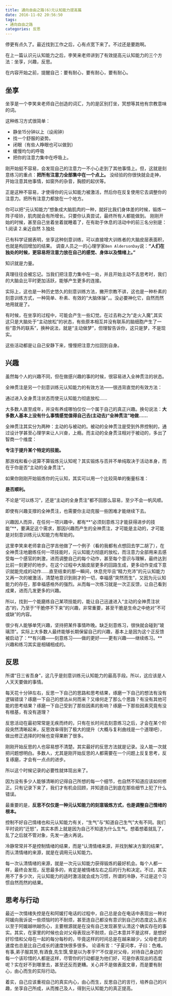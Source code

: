 ```yaml
---
title: 通向自由之路(6)元认知能力提高篇
date: 2016-11-02 20:56:50
tags: 
- 通向自由之路
categories: 反思
---
```

停更有点久了。最近找到工作之后，心有点宽下来了。不过还是要跑啊。

在上一篇认识元认知能力之后，李笑来老师讲到了有效提高元认知能力的三个方法：坐享，兴趣，反思。

在内容开始之前，提醒自己：要有耐心，要有耐心，要有耐心。
<!-- more -->
## 坐享

坐享是一个李笑来老师自己创造的词汇，为的是区别打坐，冥想等其他有宗教意味的词。

这种练习方式很简单：
* 静坐15分钟以上（设闹钟）
* 找一个舒服的姿势。
* 闭眼（有些人睁眼也可以做到）
* 缓慢均匀的呼吸
* 把你的注意力集中在呼吸上。

刚开始挺不容易，会发现自己的注意力一不小心走到了其他事情上。但，这就是刻意练习的重点：**把所有注意力全部集中在一个点上。**
没经验的你很快就会走神，开始注意其他事情，如窗外的杂音，胸腔的起伏等。

正是这种不容易，才使得你的元认知能力被激活，然后你在反复使用它去调整你的注意力。把所有注意力都放在一个地方。

你可以把“元认知能力”想象成大脑肌肉的一种，就好比我们身体差的时候，锻炼一阵子哑铃，肌肉就会有所增长。只要你认真尝试，最终所有人都能做到。
刚刚开始的时候，甚至自己坐着坐着就睡着了，在有助于休息的活动中的前三名分别是：
1.阅读 
2.亲近自然 
3.独处

已有科学证据表明，坐享这种刻意训练，可以直接增大训练者的大脑皮层表面积，也就是构回增加的结果。
调查人员之一的心理学家`Ben AldersonDay`说：**“人们在独处的时候，更容易将注意力放在自己的感觉、身体以及情绪上。”**

知识就是力量。

真理往往会被忘记。当我们把注意力集中在一处，并且开始主动不去思考时，我们的大脑会比平时更加活跃，能够产生更多的连接。

实际上，这也是一种历史悠久的刻意训练方法，撇开宗教不讲，这也是一种朴素的刻意训练方式，一种简单、朴素、有效的“大脑体操”，。没必要神化它，自然而然地用就是了。

有时候，在坐享的过程中，可能会产生一些幻觉。在过去称之为“走火入魔”,其实这只是大脑处于“主动放松”的状态，有些原本相互并没有联系的脑细胞产生了一些“意外的联系”，换种说法，就是“主动做梦”，但理智告诉你，这只是梦，不是现实。

这些活动都是让自己安静下来，慢慢把注意力拉回到自身。


## 兴趣
虽然每个人的兴趣不同，但在做感兴趣的事的时候，很容易进入全神贯注的状态。

全神贯注是另一个刻意训练元认知能力的有效方法——很违背直觉的有效方法：

通过进入全身贯注状态而使元认知能力彻底放松......

大多数人直至成年，并没有养成哪怕仅仅一个属于自己的真正兴趣。换句说法：**大多数人基本上没有什么事情感觉值得自己去(主动去)“全神贯注”地做......**

全神贯注其实分为两种：主动的与被动的。被动的全神贯注是受到外界控制的，通过设计学甚至心理学来让人兴奋，上瘾。而主动的全身贯注相对于被动的，多出了智商一个维度：

**专注于提升某个特定的技能。**

那游戏和看小说算不算锻炼元认知呢？其实锻炼与否并不单纯取决于活动本身，而在于你是否“主动的全身贯注”。

如果你刚刚开始锻炼你的元认知，其实可以用一个比较简单的衡量标准：

**是否顺利。**

不论是“可以练习”，还是“主动的全身贯注”都不回那么容易，至少不会一帆风顺。

即使有兴趣支撑的全神贯注，也需要你主动克服一些困难才能继续下去。

兴趣因人而异，在任何一项兴趣中，都有**“必须刻意练习才能获得进步的技能”**，要满足这个需求，那因兴趣而产生的全神贯注，才可能是主动的，才可能是对刻意训练元认知能力有帮助的。

这里李笑来老师拿自己学吉他做了一个例子（看的我都有点想回去学二胡了），在全神贯注地磨练任何一项技能时，元认知能力彻底的放松，而注意力全部用来去感受每一个感官的刺激，进而调整自己的每个动作，甚至每个意识与理解，最终达到比前一刻更好的地步。在这个过程中大脑皮层更多的回路生成，更多动作变成下意识就能完成的动作......直至结束的那一瞬间，休息完毕且“精力充沛”的元认知能力又再一次的被激活，清楚地意识到刚才的一切，幸福感“突然而生”，又因为元认知能力的存在，那幸福感格外的强烈。从而每一次练习就是一次正反馈，让自己看到成果，进而几发更多的兴趣。

所以，找到一个能磨练自己某项技能的，能让自己迅速进入“主动的全神贯注状态”的，乃至于“干脆停不下来”的兴趣，非常重要，甚至干脆是生命之中绝对“不可或缺”的内容。

很少有人能够单凭兴趣，坚持把某件事情昨晚。缺乏刻意练习，很快就会碰到“玻璃顶”。实际上大多数人最终能够长期保留自己的兴趣，基本上是因为这个正反馈被启动了：**有兴趣——刻意练习——做的更好——更有兴趣——继续练习。**兴趣和练习其实是相辅相成的。



## 反思

所谓“日三省吾身”，这几乎是刻意训练元认知能力的最高手段。所以，这应该是人人天天要做的事情。

每天花十分钟左右，反思一下自己的思路和思考结果，琢磨一下自己的想法有没有逻辑错误？琢磨一下自己的想法从何而来？又缘何走了那么个思路？有没有其他可能的思考结果？琢磨一下自己受到了那些因素的影响？琢磨一下那些因素究竟有没有根基，有没有道理？

反思活动在最初常常是无疾而终的，只有在长时间去刻意练习之后，才会在某个阶段突然清晰起来，反思效率得到了极大的提升（大概与复利曲线是一个道理吧），做出修正选择的时候也变得果断了很多。

刚刚开始反思的人也容易想不清楚。其实最好的反思方法就是记录。没人能一次就把问题想明白。多数人，尤其是刚开始反思的人都需要在一个问题上反复思考，反复琢磨，才会有一点点的进步。

所以这个时候记录的必要性就体现出来了。

因为没有多少人能够清晰的记得自己所想的每一个细节，也自然不知道应该如何修正。只有记录下来了，我们才有机会回顾，并知道自己到底在那些细节上犯了什么错误。

最重要的是，**反思不仅仅是一种元认知能力的刻意锻炼方式，也是调整自己情绪的根本。**

控制不好自己情绪也和元认知能力有关，“生气”与“知道自己生气”大有不同。我们平时说的“迁怒”，其实本质上就是因为自己不知道为什么生气。想着想着就乱了，乱了之后就不管对象，先发一通火再说。

冷静常常并不是控制情绪的结果，而是“认清情绪来源，并找到解决方案的结果”。而认清情绪的来源，就是在调用元认知能力。

每一次认清情绪的来源，就是一次元认知能力获得锻炼的最好机会。每个人都一样，最终会发现，反思最多的，肯定是被情绪左右之后的行为和决定。不过，其实用不了多少次，元认知能力的适时激活就会成为习惯，所谓的冷静，不过是这个习惯自然而然的结果。

## 思考与行动

最近一次情绪失控是在和阿媛打电话的过程中，自己总是会在电话中表现出一种对阿媛向我诉说一些烦恼时的不耐烦，甚至连自己都没有意识到自己的态度这么恶劣以至于阿媛越哄越伤心，主要根源就是在没有自己发现甚至认清这个确实存在的事实。其实，在家里的时候也会对父母表现出不耐烦，自己本意并不是这样，是想好好珍惜和父母在一起的每分每秒的，毕竟这样的时间总是在越来越少，父母老去的速度也总是比自己成长的速度快很多很多。
论语有言：“子夏问孝，子曰：色难。有事,弟子服其劳,有酒食,先生馔,曾是以为孝乎?”不仅是对父母，对待自己身边的每一个该珍惜的人都是这样，尽管你的行动都是为他们好，可是你表现出的态度呢？实在好不到哪里去，甚至还反而更糟。关心并不是做表面文章，而是要有耐心，由心而生的实际行动。

着实，自己应该重视自己的真实内心，由心而生，反思自己的言行，培养自己的兴趣，坐享自己所成，从而推己及人，得到元认知能力的真正提高。